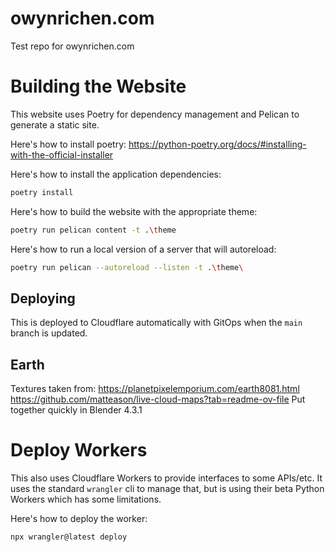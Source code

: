# owynrichen.com
Test repo for owynrichen.com

# Building the Website

This website uses Poetry for dependency management and Pelican to generate a static site.

Here's how to install poetry:
https://python-poetry.org/docs/#installing-with-the-official-installer

Here's how to install the application dependencies:

```bash
poetry install
```

Here's how to build the website with the appropriate theme:
```bash
poetry run pelican content -t .\theme
```

Here's how to run a local version of a server that will autoreload:
```bash
poetry run pelican --autoreload --listen -t .\theme\
```

## Deploying

This is deployed to Cloudflare automatically with GitOps when the ```main``` branch
is updated.

## Earth

Textures taken from: https://planetpixelemporium.com/earth8081.html
https://github.com/matteason/live-cloud-maps?tab=readme-ov-file
Put together quickly in Blender 4.3.1

# Deploy Workers

This also uses Cloudflare Workers to provide interfaces to some APIs/etc.  It uses the
standard ```wrangler``` cli to manage that, but is using their beta Python Workers which has
some limitations.

Here's how to deploy the worker:

```bash
npx wrangler@latest deploy
```
